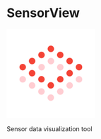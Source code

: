 # SensorView

<img src="./assets/sensorview.svg" alt="logo" width="200"/>

Sensor data visualization tool
